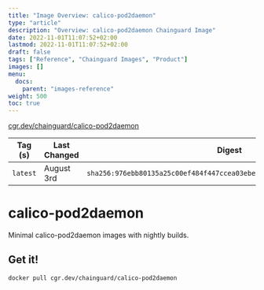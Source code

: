 ```yaml
---
title: "Image Overview: calico-pod2daemon"
type: "article"
description: "Overview: calico-pod2daemon Chainguard Image"
date: 2022-11-01T11:07:52+02:00
lastmod: 2022-11-01T11:07:52+02:00
draft: false
tags: ["Reference", "Chainguard Images", "Product"]
images: []
menu:
  docs:
    parent: "images-reference"
weight: 500
toc: true
---
```


[cgr.dev/chainguard/calico-pod2daemon](https://github.com/chainguard-images/images/tree/main/images/calico-pod2daemon)

| Tag (s)   | Last Changed | Digest                                                                    |
|-----------|--------------|---------------------------------------------------------------------------|
|  `latest` | August 3rd   | `sha256:976ebb80135a25c00ef484f447ccea03ebe7b0892e7d42e3a6206f478124cb60` |

# calico-pod2daemon

Minimal calico-pod2daemon images with nightly builds.

## Get it!

```shell
docker pull cgr.dev/chainguard/calico-pod2daemon
```
